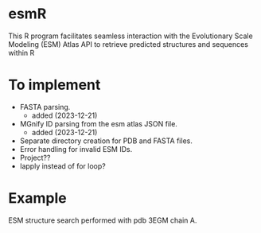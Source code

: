 # esmR
This R program facilitates seamless interaction with the Evolutionary Scale Modeling (ESM) Atlas API to retrieve predicted structures and sequences within R 


# To implement
- FASTA parsing.
    - added (2023-12-21)
- MGnify ID parsing from the esm atlas JSON file.
    - added (2023-12-21)
- Separate directory creation for PDB and FASTA files.
- Error handling for invalid ESM IDs.
- Project??
- lapply instead of for loop?

# Example
ESM structure search performed with pdb 3EGM chain A.